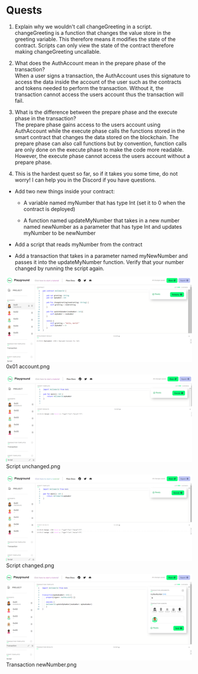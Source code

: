 
# Quests
1. Explain why we wouldn't call changeGreeting in a script.   
changeGreeting is a function that changes the value store in the greeting variable. This therefore means it modifies the state of the contract. Scripts can only view the state of the contract therefore making changeGreeting uncallable. 

2. What does the AuthAccount mean in the prepare phase of the transaction?   
When a user signs a transaction, the AuthAccount uses this signature to access the data inside the account of the user such as the contracts and tokens needed to perform the transaction. Without it, the transaction cannot access the users account thus the transaction will fail.

3. What is the difference between the prepare phase and the execute phase in the transaction?  
The prepare phase gains access to the users account using AuthAccount while the execute phase calls the functions stored in the smart contract that changes the data stored on the blockchain. The prepare phase can also call functions but by convention, function calls are only done on the execute phase to make the code more readable. However, the execute phase cannot access the users account without a prepare phase.

4. This is the hardest quest so far, so if it takes you some time, do not worry! I can help you in the Discord if you have questions.

- Add two new things inside your contract:

  + A variable named myNumber that has type Int (set it to 0 when the contract is deployed)

  + A function named updateMyNumber that takes in a new number named newNumber as a parameter that has type Int and updates myNumber to be newNumber

- Add a script that reads myNumber from the contract

- Add a transaction that takes in a parameter named myNewNumber and passes it into the updateMyNumber function. Verify that your number changed by running the script again.

![](https://github.com/DarthNoobius/beginner-emerald-dapp-quests/blob/main/Chapter%203/Images/Day%202%200x01%20account.png)
 0x01 account.png
 
![](https://github.com/DarthNoobius/beginner-emerald-dapp-quests/blob/main/Chapter%203/Images/Day%202%20script%20unchanged.png)
 Script unchanged.png
 
![](https://github.com/DarthNoobius/beginner-emerald-dapp-quests/blob/main/Chapter%203/Images/Day%202%20script%20changed.png)
 Script changed.png 
 
![](https://github.com/DarthNoobius/beginner-emerald-dapp-quests/blob/main/Chapter%203/Images/Day%202%20Transaction%20newNumber.png)
 Transaction newNumber.png  
